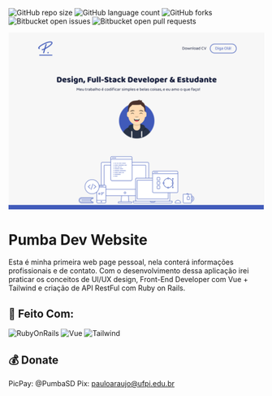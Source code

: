 ![GitHub repo size](https://img.shields.io/github/repo-size/pumba-dev/pumba-dev-website?style=for-the-badge)
![GitHub language count](https://img.shields.io/github/languages/count/pumba-dev/pumba-dev-website?style=for-the-badge)
![GitHub forks](https://img.shields.io/github/forks/pumba-dev/pumba-dev-website?style=for-the-badge)
![Bitbucket open issues](https://img.shields.io/bitbucket/issues/pumba-dev/pumba-dev-website?style=for-the-badge)
![Bitbucket open pull requests](https://img.shields.io/bitbucket/pr-raw/pumba-dev/pumba-dev-website?style=for-the-badge)

<img src="landing-page-prototype.png" alt="Página Inicial da Aplicação Web">

# Pumba Dev Website

Esta é minha primeira web page pessoal, nela conterá informações profissionais e de contato. Com o desenvolvimento dessa aplicação irei praticar os conceitos de UI/UX design, Front-End Developer com Vue + Tailwind e criação de API RestFul com Ruby on Rails.

## 🔧 Feito Com:
![RubyOnRails](https://img.shields.io/badge/Ruby_on_Rails-CC0000?style=for-the-badge&logo=ruby-on-rails&logoColor=white)
![Vue](https://img.shields.io/badge/Vue.js-35495E?style=for-the-badge&logo=vue.js&logoColor=4FC08D)
![Tailwind](https://img.shields.io/badge/Tailwind_CSS-38B2AC?style=for-the-badge&logo=tailwind-css&logoColor=white)

## 💰 Donate
PicPay: @PumbaSD
Pix: pauloaraujo@ufpi.edu.br
